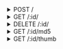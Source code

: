 <details>
<summary>POST /</summary>
Upload some file. POST body should be multipart data containing the mime data to upload

__query strings__

|name|value|type|
| - | - | - |
|name|optional name of this file, if a random UUIDv4 is not desired|string|

__headers__

|name|value|required|
| - | - | - |
|Authorization|Auth header that was created by you when configuring this server. Servers should only have one application talking to them at a time, though this may be from a number of nodes with different auth headers|True|

__responses__

- 200 - File uploaded
File uploaded

The file sent to the server was recieved and stored, and a token was dispatched to the requester

```JSON
{
    "id": "UUIDv4 that points to this file"
}
```


</details>


<details>
<summary>GET /:id/</summary>
Get some stored file by its id

__query strings__

|name|value|type|default|
| - | - | - | - |
|cropx|Pixel crop on both ends of the x axis|int|0|
|cropy|Pixel crop on both ends of the y axis|int|0|
|scale|Image scale percent. Thumbnails use 30(?)|int > 0|100|
|scalex|Pixel scale on x axis|int| |
|scaley|Pixel scale on y axis|int| |
|mime|alternate mimetype to specify returned media as|string| |

__headers__

|name|value|required|
| - | - | - |
|Authorization|Auth header that was created by you when configuring this server. Servers should only have one application talking to them at a time, though this may be from a number of nodes with different auth headers|True|

__path arguments__

|name|value|required|
| - | - | - |
|id|UUIDv4 of the object being queried|True|

__responses__

- 200 - Requested file
Requested file

The binary of the requested file


</details>
<details>
<summary>DELETE /:id/</summary>
Delete some stored file by its id

__headers__

|name|value|required|
| - | - | - |
|Authorization|Auth header that was created by you when configuring this server. Servers should only have one application talking to them at a time, though this may be from a number of nodes with different auth headers|True|

__path arguments__

|name|value|required|
| - | - | - |
|id|UUIDv4 of the object being queried|True|

__responses__

- 204 - File deleted
File deleted

The queried file was destroyed on the server


</details>


<details>
<summary>GET /:id/md5</summary>
Get the md5 hash of some file by its id

__headers__

|name|value|required|
| - | - | - |
|Authorization|Auth header that was created by you when configuring this server. Servers should only have one application talking to them at a time, though this may be from a number of nodes with different auth headers|True|

__path arguments__

|name|value|required|
| - | - | - |
|id|UUIDv4 of the object being queried|True|

__responses__

- 200 - Content md5
Content md5

The md5 digest of the queried file

```JSON
{
    "md5": "md5 of this file"
}
```


</details>


<details>
<summary>GET /:id/thumb</summary>
Get the thumbnail of this image. This is a 512x512 version of this image

__headers__

|name|value|required|
| - | - | - |
|Authorization|Auth header that was created by you when configuring this server. Servers should only have one application talking to them at a time, though this may be from a number of nodes with different auth headers|True|

__path arguments__

|name|value|required|
| - | - | - |
|id|UUIDv4 of the object being queried|True|

__responses__

- 200 - Requested file
Requested file

The binary of the requested file


</details>
